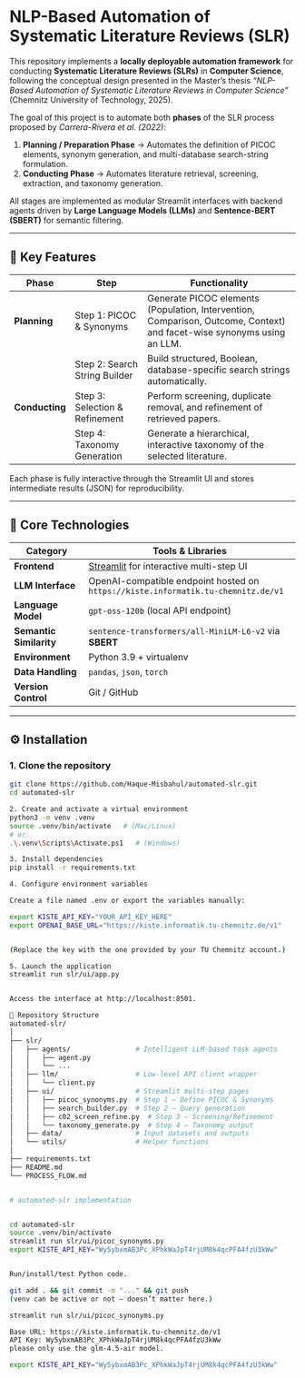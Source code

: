# NLP-Based Automation of Systematic Literature Reviews (SLR)

This repository implements a **locally deployable automation framework** for conducting **Systematic Literature Reviews (SLRs)** in **Computer Science**, following the conceptual design presented in the Master’s thesis *“NLP-Based Automation of Systematic Literature Reviews in Computer Science”* (Chemnitz University of Technology, 2025).

The goal of this project is to automate both **phases** of the SLR process proposed by *Carrera-Rivera et al. (2022)*:

1. **Planning / Preparation Phase** → Automates the definition of PICOC elements, synonym generation, and multi-database search-string formulation.  
2. **Conducting Phase** → Automates literature retrieval, screening, extraction, and taxonomy generation.

All stages are implemented as modular Streamlit interfaces with backend agents driven by **Large Language Models (LLMs)** and **Sentence-BERT (SBERT)** for semantic filtering.

---

## 🚀 Key Features

| Phase | Step | Functionality |
|-------|------|----------------|
| **Planning** | Step 1: PICOC & Synonyms | Generate PICOC elements (Population, Intervention, Comparison, Outcome, Context) and facet-wise synonyms using an LLM. |
|  | Step 2: Search String Builder | Build structured, Boolean, database-specific search strings automatically. |
| **Conducting** | Step 3: Selection & Refinement | Perform screening, duplicate removal, and refinement of retrieved papers. |
|  | Step 4: Taxonomy Generation | Generate a hierarchical, interactive taxonomy of the selected literature. |

Each phase is fully interactive through the Streamlit UI and stores intermediate results (JSON) for reproducibility.

---

## 🧠 Core Technologies

| Category | Tools & Libraries |
|-----------|------------------|
| **Frontend** | [Streamlit](https://streamlit.io) for interactive multi-step UI |
| **LLM Interface** | OpenAI-compatible endpoint hosted on `https://kiste.informatik.tu-chemnitz.de/v1` |
| **Language Model** | `gpt-oss-120b` (local API endpoint) |
| **Semantic Similarity** | `sentence-transformers/all-MiniLM-L6-v2` via **SBERT** |
| **Environment** | Python 3.9 + virtualenv |
| **Data Handling** | `pandas`, `json`, `torch` |
| **Version Control** | Git / GitHub |

---

## ⚙️ Installation

### 1. Clone the repository
```bash
git clone https://github.com/Haque-Misbahul/automated-slr.git
cd automated-slr

2. Create and activate a virtual environment
python3 -m venv .venv
source .venv/bin/activate   # (Mac/Linux)
# or
.\.venv\Scripts\Activate.ps1   # (Windows)

3. Install dependencies
pip install -r requirements.txt

4. Configure environment variables

Create a file named .env or export the variables manually:

export KISTE_API_KEY="YOUR_API_KEY_HERE"
export OPENAI_BASE_URL="https://kiste.informatik.tu-chemnitz.de/v1"


(Replace the key with the one provided by your TU Chemnitz account.)

5. Launch the application
streamlit run slr/ui/app.py


Access the interface at http://localhost:8501.

🧩 Repository Structure
automated-slr/
│
├── slr/
│   ├── agents/                # Intelligent LLM-based task agents
│   │   ├── agent.py
│   │   └── ...
│   ├── llm/                   # Low-level API client wrapper
│   │   └── client.py
│   ├── ui/                    # Streamlit multi-step pages
│   │   ├── picoc_synonyms.py  # Step 1 – Define PICOC & Synonyms
│   │   ├── search_builder.py  # Step 2 – Query generation
│   │   ├── c02_screen_refine.py  # Step 3 – Screening/Refinement
│   │   └── taxonomy_generate.py  # Step 4 – Taxonomy output
│   ├── data/                  # Input datasets and outputs
│   └── utils/                 # Helper functions
│
├── requirements.txt
├── README.md
└── PROCESS_FLOW.md


# automated-slr implementation


cd automated-slr
source .venv/bin/activate
streamlit run slr/ui/picoc_synonyms.py
export KISTE_API_KEY="Wy5ybxmAB3Pc_XPhkWaJpT4rjUM8k4qcPFA4fzU3kWw"


Run/install/test Python code.

git add . && git commit -m "..." && git push
(venv can be active or not — doesn’t matter here.)

streamlit run slr/ui/picoc_synonyms.py

Base URL: https://kiste.informatik.tu-chemnitz.de/v1
API Key: Wy5ybxmAB3Pc_XPhkWaJpT4rjUM8k4qcPFA4fzU3kWw
please only use the glm-4.5-air model.

export KISTE_API_KEY="Wy5ybxmAB3Pc_XPhkWaJpT4rjUM8k4qcPFA4fzU3kWw"